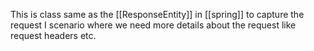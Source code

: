 This is class same as the [[ResponseEntity]] in [[spring]] to capture the request I scenario where we need more details about the request like request headers etc.